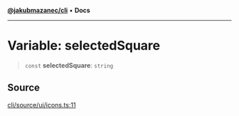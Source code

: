 [**@jakubmazanec/cli**](../../../README.md) • **Docs**

---

# Variable: selectedSquare

> `const` **selectedSquare**: `string`

## Source

[cli/source/ui/icons.ts:11](https://github.com/jakubmazanec/js-tools/blob/45932621a19c677851f8bf60e4a28d217617972b/packages/cli/source/ui/icons.ts#L11)

